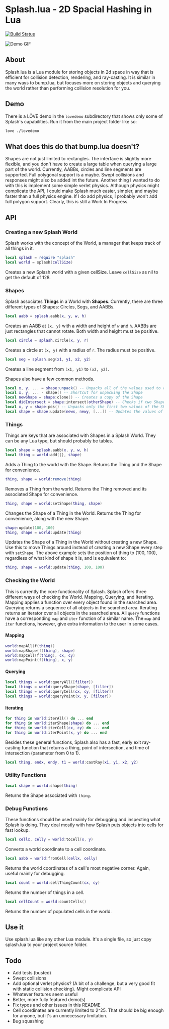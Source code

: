 # Splash.lua - 2D Spacial Hashing in Lua

[![Build Status](https://travis-ci.org/bakpakin/Splash.lua.svg?branch=master)](https://travis-ci.org/bakpakin/Splash.lua)

![Demo GIF](https://bakpakin.github.io/Splash.lua/res/demo.gif)

## About
Splash.lua is a Lua module for storing objects in 2d space in way that is
efficient for collision detection, rendering, and ray-casting. It is similar
in many ways to bump.lua, but focuses more on storing objects and querying the
world rather than performing collision resolution for you.

## Demo
There is a LÖVE demo in the `lovedemo` subdirectory that shows only some of
Splash's capabilities. Run it from the main project folder like so:
```bash
love ./lovedemo
```

## What does this do that bump.lua doesn't?
Shapes are not just limited to rectangles. The interface is slightly more
flexible, and you don't have to create a large table when querying a large part
of the world. Currently, AABBs, circles and line segments are supported.
Full polygonal support is a maybe. Swept collisions and responses might also
be added int the future. Another thing I wanted to do with this is
implement some simple verlet physics. Although physics might complicate the API,
I could make Splash much easier, simpler, and maybe faster than a full physics
engine. If I do add physics, I probably won't add full polygon support.
Clearly, this is still a Work In Progress.

## API

### Creating a new Splash World
Splash works with the concept of the World, a manager that keeps track of all
things in it.
```lua
local splash = require "splash"
local world = splash(cellSize)
```
Creates a new Splash world with a given cellSize. Leave `cellSize` as nil to get
the default of 128.

### Shapes
Splash associates **Things** in a World with **Shapes**. Currently, there are
three different types of Shapes: Circles, Segs, and AABBs.

```lua
local aabb = splash.aabb(x, y, w, h)
```
Creates an AABB at `(x, y)` with a width and height of `w` and `h`. AABBs are
just rectangles that cannot rotate. Both width and height must be positive.

```lua
local circle = splash.circle(x, y, r)
```
Creates a circle at `(x, y)` with a radius of `r`. The radius must be positive.

```lua
local seg = splash.seg(x1, y1, x2, y2)
```
Creates a line segment from `(x1, y1)` to `(x2, y2)`.

Shapes also have a few common methods.

```lua
local x, y, ... = shape:unpack() -- Unpacks all of the values used to construct the Shape
local x, y, ... - shape() -- Shortcut for unpacking the Shape
local newShape = shape:clone() -- Creates a copy of the Shape
local didIntersect = shape:intersect(otherShape) -- Checks if two Shapes intersect. For segments, returns the time of intersection between 0 and 1
local x, y = shape:pos() -- Unpacks only the first two values of the Shape, which are x and y.
local shape = shape:update(newx, newy, [...]) -- Updates the values of the Shape without creating a new Shape. Returns the Shape for convenience
```

### Things
Things are keys that are associated with Shapes in a Splash World. They can be
any Lua type, but should probably be tables.

```lua
local shape = splash.aabb(x, y, w, h)
local thing = world:add({}, shape)
```
Adds a Thing to the world with the Shape. Returns the Thing and the Shape for
convenience.

```lua
thing, shape = world:remove(thing)
```
Removes a Thing from the world. Returns the Thing removed and its associated
Shape for convenience.

```lua
thing, shape = world:setShape(thing, shape)
```
Changes the Shape of a Thing in the World. Returns the Thing for
convenience, along with the new Shape.

```lua
shape:update(100, 100)
thing, shape = world:update(thing)
```
Updates the Shape of a Thing in the World without creating a new Shape. Use this
to move Things around instead of creating a new Shape every step with
`setShape`. The above example sets the position of thing to (100, 100),
regardless of what kind of shape it is, and is equivalent to:
```lua
thing, shape = world:update(thing, 100, 100)
```

### Checking the World

This is currently the core functionality of Splash. Splash offers three
different ways of checking the World. Mapping, Querying, and Iterating.
Mapping applies a function over every object found in the searched area.
Querying returns a sequence of all objects in the searched area. Iterating
returns an iterator over all objects in the searched area. All `query` functions
have a corresponding `map` and `iter` function of a similar name. The `map` and
`iter` functions, however, give extra information to the user in some cases.

#### Mapping
```lua
world:mapAll(f(thing))
world:mapShape(f(thing), shape)
world:mapCell(f(thing), cx, cy)
world:mapPoint(f(thing), x, y)
```

#### Querying
```lua
local things = world:queryAll([filter])
local things = world:queryShape(shape, [filter])
local things = world:queryCell(cx, cy, [filter])
local things = world:queryPoint(x, y, [filter])
```

#### Iterating
```lua
for thing in world:iterAll() do ... end
for thing in world:iterShape(shape) do ... end
for thing in world:iterCell(cx, cy) do ... end
for thing in world:iterPoint(x, y) do ... end
```

Besides these general functions, Splash also has a fast, early exit
ray-casting function that returns a thing, point of intersection, and time
of intersection (parameter from 0 to 1).
```lua
local thing, endx, endy, t1 = world:castRay(x1, y1, x2, y2)
```

### Utility Functions
```lua
local shape = world:shape(thing)
```
Returns the Shape associated with `thing`.

### Debug Functions
These functions should be used mainly for debugging and inspecting what Splash
is doing. They deal mostly with how Splash puts objects into cells for fast
lookup.

```lua
local cellx, celly = world:toCell(x, y)
```
Converts a world coordinate to a cell coordinate.

```lua
local aabb = world:fromCell(cellx, celly)
```
Returns the world coordinates of a cell's most negative corner. Again, useful
mainly for debugging.

```lua
local count = world:cellThingCount(cx, cy)
```
Returns the number of things in a cell.

```lua
local cellCount = world:countCells()
```
Returns the number of populated cells in the world.

## Use it
Use splash.lua like any other Lua module. It's a single file, so just copy
splash.lua to your project source folder.

## Todo
* Add tests (busted)
* Swept collisions
* Add optional verlet physics? (A bit of a challenge, but a very good fit with
    static collision checking). Might complicate API
* Whatever features seem useful
* Better, more fully featured demo(s)
* Fix typos and other issues in this README
* Cell coordinates are currently limited to 2^25. That should be big enough for
anyone, but it's an unnecessary limitation.
* Bug squashing
